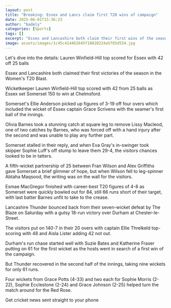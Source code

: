 ```yaml
---
layout: post
title: "Breaking: Essex and Lancs claim first T20 wins of campaign"
date: 2025-06-01T15:36:23
author: "badely"
categories: [Sports]
tags: []
excerpt: "Essex and Lancashire both claim their first wins of the season in the Women's T20 Blast."
image: assets/images/1c45c414462645f18820224a5f05d534.jpg
---
```


Let's dive into the details: Lauren Winfield-Hill top scored for Essex with 42 off 25 balls

Essex and Lancashire both claimed their first victories of the season in the Women's T20 Blast.

Wicketkeeper Lauren Winfield-Hill top scored with 42 from 25 balls as Essex set Somerset 150 to win at Chelmsford.

Somerset's Ellie Anderson picked up figures of 3-19 off four overs which included the wicket of Essex captain Grace Scrivens with the seamer's first ball of the innings.

Olivia Barnes took a stunning catch at square leg to remove Lissy Macleod, one of two catches by Barnes, who was forced off with a hand injury after the second and was unable to play any further part.

Somerset stalled in their reply, and when Eva Gray's in-swinger took skipper Sophie Luff's off stump to leave them 29-4, the visitors chances looked to be in tatters.

A fifth-wicket partnership of 25 between Fran Wilson and Alex Griffiths gave Somerset a brief glimmer of hope, but when Wilson fell to leg-spinner Abtaha Maqsood, the writing was on the wall for the visitors.

Esmae MacGregor finished with career-best T20 figures of 4-8 as Somerset were quickly bowled out for 84, still 66 runs short of their target, with last batter Barnes unfit to take to the crease.

Lancashire Thunder bounced back from their seven-wicket defeat by The Blaze on Saturday with a gutsy 18-run victory over Durham at Chester-le-Street.

The visitors put on 140-7 in their 20 overs with captain Ellie Threlkeld top-scoring with 48 and Aisla Lister adding 42 not out.

Durham's run chase started well with Suzie Bates and Katherine Fraser putting on 61 for the first wicket as the hosts went in search of a first win of the campaign.

But Thunder recovered in the second half of the innings, taking nine wickets for only 61 runs. 

Four wickets from Grace Potts (4-33) and two each for Sophie Morris (2-22), Sophie Ecclestone (2-24) and Grace Johnson (2-25) helped turn the match around for the Red Rose.

Get cricket news sent straight to your phone

